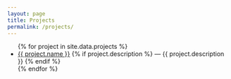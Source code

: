 ```yaml
---
layout: page
title: Projects
permalink: /projects/
---
```

<div class="container">
    <ul>
    {% for project in site.data.projects %}
        <li>
            <a href="{{ project.link }}" target="_blank">{{ project.name }}</a>
            {% if project.description %}
                &mdash; <span>{{ project.description }}</span>
            {% endif %}
        </li>
    {% endfor %}
    </ul>
</div>
